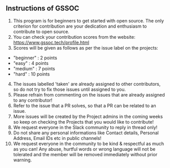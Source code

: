 ## Instructions of GSSOC
1. This program is for beginners to get started with open source. The only criterion for contribution are your dedication and enthusiasm to contribute to open source.
2. You can check your contribution scores from the website:
https://www.gssoc.tech/profile.html
3. Scores will be given as follows as per the issue label on the projects:
* "beginner"    : 2 points
* "easy"        : 4 points
* "medium"      : 7 points
* "hard"        : 10 points

4. The issues labelled 'taken' are already assigned to other contributors, so do not try to fix those issues until assigned to you.
5. Please refrain from commenting on the issues that are already assigned to any contributor!
6. Refer to the issue that a PR solves, so that a PR can be related to an issue.
7. More issues will be created  by the Project admins in the coming weeks so keep on checking the Projects that you would like to contribute!
8. We request everyone in the Slack community to reply in thread only!
9. Do not share any personal informations like Contact details, Personal Address,  Email IDs etc in public channels!
10. We request everyone in the community to be kind & respectful as much as you can! Any abuse, hurtful words or wrong language will not be tolerated and the member will be removed immediately without prior warning.
